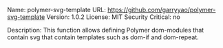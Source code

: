 Name: polymer-svg-template
URL: https://github.com/garryyao/polymer-svg-template
Version: 1.0.2
License: MIT
Security Critical: no

Description:
This function allows defining Polymer dom-modules that contain svg that contain
templates such as dom-if and dom-repeat.
